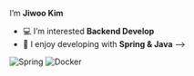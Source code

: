 <!--h1>Introducing</h1-->


I’m **Jiwoo Kim**
- 💻 I’m interested **Backend Develop**
- 🚀 I enjoy developing with **Spring & Java** -->

<!--<h2> About me </h2>


+ 📒 I strive to write code optimized for collaboration. </br>
+ 💡 I am a developer who wants to grow steadily. </br>
+ ⭐️ I want to create innovative and user-centric applications </br> <00>
<!--+ ⚡️ I am learning and applying the latest technologies to create modern and efficient iOS applications. </br> -->
![Spring](https://img.shields.io/badge/spring-%236DB33F.svg?style=for-the-badge&logo=spring&logoColor=white)
![Docker](https://img.shields.io/badge/docker-%230db7ed.svg?style=for-the-badge&logo=docker&logoColor=white)
<!--
<h2> Stack </h2>
<span>
  <img src="https://img.shields.io/badge/iOS-000000?style=flat&logo=iOS&logoColor=ffffff" />
</span>
<span>
  <img src="https://img.shields.io/badge/Swift-F05138?style=flat&logo=Swift&logoColor=ffffff" />
</span>
<span>
  <img src="https://img.shields.io/badge/Xcode-147EFB?style=flat&logo=Xcode&logoColor=ffffff" />
</span>
<span>
  <img src="https://img.shields.io/badge/Flutter-02569B?style=flat&logo=Flutter&logoColor=ffffff" />
</span>
<span>
  <img src="https://img.shields.io/badge/Firebase-FFCA28?style=flat&logo=Firebase&logoColor=ffffff" />
</span>

<h2> Projects </h2>

👉 [What To Do Today](https://github.com/jiubuntu/WhatToDoToday_ios)</br>
👉 [Appstore](https://apps.apple.com/kr/app/%EC%99%80%ED%88%AC%EB%91%90-%ED%88%AC%EB%8D%B0%EC%9D%B4-what-to-do-today/id6479217086)

+ #### To-Do List application that sets tasks and shows the action rate for the tasks set.

![Group 4](https://github.com/jiubuntu/jiubuntu/assets/91244406/c530273b-9ca1-40b1-b511-a45580cd71ec)

</br>
<h2> Education </h2>
 <h3>iOS Bootcamp </h3> 
<h4>Allen's Swift Master School (2023.11 ~ 2023.12)</h4>


* Studied Swift's syntax, memory structure, and operation method.
   -->










